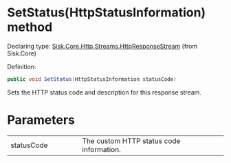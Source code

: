 <!--

Copyrights 2023 Sisk Framework - CypherPotato
Published under MIT license

!!! DO NOT EDIT THIS FILE !!!
This file was generated by a tool in the Sisk package. To edit the information in this documentation,
edit the XML documentation present in the Sisk source code.

-->


# SetStatus(HttpStatusInformation) method

Declaring type: [Sisk.Core.Http.Streams.HttpResponseStream](/spec/Sisk.Core.Http.Streams.HttpResponseStream.md) (from Sisk.Core)


Definition:

```cs
public void SetStatus(HttpStatusInformation statusCode)
```

Sets the HTTP status code and description for this response stream.


# Parameters

<table>
    <tbody>
<tr>
    <td width="33%">statusCode</td>
    <td>The custom HTTP status code information.</td>
</tr>
    </tbody>
</table>
